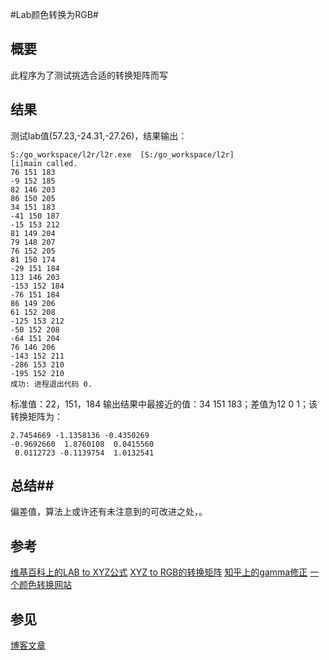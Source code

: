 #Lab颜色转换为RGB#
## 概要 ##
  此程序为了测试挑选合适的转换矩阵而写
  
## 结果 ##
测试lab值(57.23,-24.31,-27.26)，结果输出：
```
S:/go_workspace/l2r/l2r.exe  [S:/go_workspace/l2r]
[i]main called.
76 151 183
-9 152 185
82 146 203
86 150 205
34 151 183
-41 150 187
-15 153 212
81 149 204
79 148 207
76 152 205
81 150 174
-29 151 184
113 146 203
-153 152 184
-76 151 184
86 149 206
61 152 208
-125 153 212
-50 152 208
-64 151 204
76 146 206
-143 152 211
-286 153 210
-195 152 210
成功: 进程退出代码 0.

```


标准值：22，151，184
输出结果中最接近的值：34 151 183；差值为12 0 1；该转换矩阵为：
```
2.7454669 -1.1358136 -0.4350269
-0.9692660  1.8760108  0.0415560
 0.0112723 -0.1139754  1.0132541
```
## 总结##
偏差值，算法上或许还有未注意到的可改进之处，。
## 参考 ##
[维基百科上的LAB to XYZ公式](https://zh.wikipedia.org/wiki/Lab%E8%89%B2%E5%BD%A9%E7%A9%BA%E9%97%B4)
[XYZ to RGB的转换矩阵](http://www.brucelindbloom.com/index.html?Eqn_RGB_XYZ_Matrix.html)
[知乎上的gamma修正](https://zhuanlan.zhihu.com/p/24281841)
[一个颜色转换网站](https://www.colortell.com/labto)
## 参见 ##
[博客文章](http://czz2x.club/build/index.php/archives/171/)